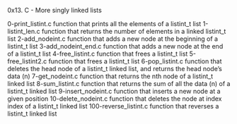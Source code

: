 0x13. C - More singly linked lists

0-print_listint.c	function that prints all the elements of a listint_t list
1-listint_len.c	function that returns the number of elements in a linked listint_t list
2-add_nodeint.c	function that adds a new node at the beginning of a listint_t list
3-add_nodeint_end.c	function that adds a new node at the end of a listint_t list
4-free_listint.c	function that frees a listint_t list
5-free_listint2.c	function that frees a listint_t list
6-pop_listint.c	function that deletes the head node of a listint_t linked list, and returns the head node’s data (n)
7-get_nodeint.c	function that returns the nth node of a listint_t linked list
8-sum_listint.c	function that returns the sum of all the data (n) of a listint_t linked list
9-insert_nodeint.c	function that inserts a new node at a given position
10-delete_nodeint.c	function that deletes the node at index index of a listint_t linked list
100-reverse_listint.c	function that reverses a listint_t linked list
